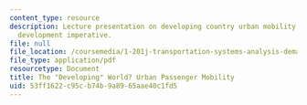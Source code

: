 ```yaml
---
content_type: resource
description: Lecture presentation on developing country urban mobility and the sustainable
  development imperative.
file: null
file_location: /coursemedia/1-201j-transportation-systems-analysis-demand-and-economics-fall-2008/53ff1622c95cb74b9a8965aae40c1fd5_MIT1_201JF08_lec24.pdf
file_type: application/pdf
resourcetype: Document
title: The "Developing" World? Urban Passenger Mobility
uid: 53ff1622-c95c-b74b-9a89-65aae40c1fd5
---
```


